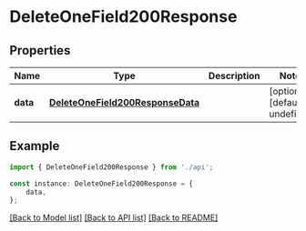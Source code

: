 # DeleteOneField200Response


## Properties

Name | Type | Description | Notes
------------ | ------------- | ------------- | -------------
**data** | [**DeleteOneField200ResponseData**](DeleteOneField200ResponseData.md) |  | [optional] [default to undefined]

## Example

```typescript
import { DeleteOneField200Response } from './api';

const instance: DeleteOneField200Response = {
    data,
};
```

[[Back to Model list]](../README.md#documentation-for-models) [[Back to API list]](../README.md#documentation-for-api-endpoints) [[Back to README]](../README.md)
